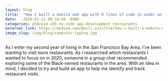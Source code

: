 ```yaml
---
layout: blog
title:  "How I built a mobile web app with 0 lines of code in under an hour"
date:   2020-01-21 09:10:00 -0800
categories: android iOS no-code app-development restaurants
external_link: https://medium.com/@will.essilfie/how-i-built-a-mobile-web-app-with-0-lines-of-code-in-under-an-hour-4c3a2cbdd986
image_slug: /img/blog/computer-typing.jpg
---
```


As I enter my second year of living in the San Francisco Bay Area, I've been wanting to visit more restaurants. As I researched which restaurants I wanted to focus on in 2020, someone in a group chat recommended exploring some of the Black-owned restaurants in the area. With an idea in mind, I decided to try and build an app to help me identify and track restaurant visits.